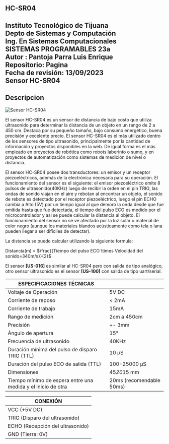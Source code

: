 ##  HC-SR04
  
## Instituto Tecnológico de Tijuana <br> Depto de Sistemas y Computación <br> Ing. En Sistemas Computacionales <br> SISTEMAS PROGRAMABLES 23a <br> Autor : Pantoja Parra Luis Enrique <br> Repositorio: Pagina<br> Fecha de revisión:   13/09/2023  <br> Sensor  HC-SR04

## Descripcion
![Sensor HC-SR04](https://media.naylampmechatronics.com/741-superlarge_default/sensor-ultrasonido-hc-sr04.jpg)

El sensor HC-SR04 es un sensor de distancia de bajo costo que utiliza ultrasonido para determinar la distancia de un objeto en un rango de 2 a 450 cm. Destaca por su pequeño tamaño, bajo consumo energético, buena precisión y excelente precio. El sensor HC-SR04 es el más utilizado dentro de los sensores de tipo ultrasonido, principalmente por la cantidad de información y proyectos disponibles en la web. De igual forma es el más empleado en proyectos de robótica como robots laberinto o sumo, y en proyectos de automatización como sistemas de medición de nivel o distancia.

El sensor HC-SR04 posee dos transductores: un emisor y un receptor piezoeléctricos, además de la electrónica necesaria para su operación. El funcionamiento del sensor es el siguiente: el emisor piezoeléctrico emite 8 pulsos de ultrasonido(40KHz) luego de recibir la orden en el pin TRIG, las ondas de sonido viajan en el aire y rebotan al encontrar un objeto, el sonido de rebote es detectado por el receptor piezoeléctrico, luego el pin ECHO cambia a Alto (5V) por un tiempo igual al que demoró la onda desde que fue emitida hasta que fue detectada, el tiempo del pulso ECO es medido por el microcontrolador y asi se puede calcular la distancia al objeto. El funcionamiento del sensor no se ve afectado por la luz solar o material de color negro (aunque los materiales blandos acústicamente como tela o lana pueden llegar a ser difíciles de detectar).

La distancia se puede calcular utilizando la siguiente formula:

Distancia(m) = $\frac{{Tiempo del pulso ECO \times Velocidad del sonido=340m/s}}{2}$

El sensor  **[US-016]** es similar al HC-SR04 pero con salida de tipo analógico, otro sensor ultrasonido es el sensor  **[US-100]** con salida de tipo uart/serial.




| ESPECIFICACIONES TÉCNICAS                          |                         |
|---------------------------------------------------|-------------------------|
| Voltaje de Operación                              | 5V DC                   |
| Corriente de reposo                               | < 2mA                   |
| Corriente de trabajo                              | 15mA                    |
| Rango de medición                                 | 2cm a 450cm             |
| Precisión                                         | +- 3mm                  |
| Ángulo de apertura                                | 15°                     |
| Frecuencia de ultrasonido                         | 40KHz                   |
| Duración mínima del pulso de disparo TRIG (TTL)   | 10 μS                   |
| Duración del pulso ECO de salida (TTL)           | 100-25000 μS            |
| Dimensiones                                       | 45*20*15 mm             |
| Tiempo mínimo de espera entre una medida y el inicio de otra | 20ms (recomendable 50ms) |

| CONEXIÓN                       |
|--------------------------------|
| VCC (+5V DC)                   |
| TRIG (Disparo del ultrasonido) |
| ECHO (Recepción del ultrasonido)|
| GND (Tierra: 0V)               |
